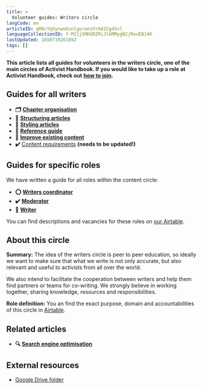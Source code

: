 ```yaml
---
title: >
  Volunteer guides: Writers circle
langCode: en
articleID: qM4cYq5ynwoGsnlgorwnzVrk62Cg4Svl
languageCollectionID: Y-M21jSMKGRZRiJl6MMygN2jRevEBJ4K
lastUpdated: 1650719261892
tags: []
---
```


**This article lists all guides for volunteers in the writers circle, one of the main circles of Activist Handbook. If you would like to take up a role at Activist Handbook, check out** [**how to join**](/join)**.**

## Guides for all writers

-   **🗂** [**Chapter organisation**](/support/writers/organisation)
-   **🔢** [**Structuring articles**](/support/writers/structure)
-   **🎨** [**Styling articles**](/support/writers/style)
-   **📄** [**Reference guide**](/support/writers/reference)
-   💯 [**Improve existing content**](/support/writers/improve)
-   **✔️** [Content requirements](/support/writers/requirements) **(needs to be updated!)**

## Guides for specific roles

We have written a guide for all roles within the content circle:

-   **⭕️** [**Writers coordinator**](/support/writers/coordinator)
-   **✔️** [**Moderator**](/support/content/moderator)
-   **📝** [**Writer**](/support/content/writer)

You can find descriptions and vacancies for these roles on [our Airtable](https://airtable.com/shr6GqOJ7587fNbEn/tbloV4g8loVisebVz?filter_Circles=Content%20circle).

## **About this circle**

**Summary:** The idea of the writers circle is peer to peer education, so ideally we want to make sure that what we write is not only accurate, but also relevant and useful to activists from all over the world.

We also intend to facilitate the cooperation between writers and help them find partners or teams for co-writing. We strongly believe in working together, sharing knowledge, resources and responsibilities.

**Role definition:** You an find the exact purpose, domain and accountabilities of this circle in [Airtable](https://airtable.com/shrnow8KNDUtO4oGq/tblTRJuhY3VDCNwJr/viwQ80eK0aE226gpv/recXS2jF1vVFvtIyt).

## Related articles

-   **🔍** [**Search engine optimisation**](/tools/seo)

## External resources

-   [Google Drive folder](https://drive.google.com/drive/folders/1n34YxZGGa4ytZGBeZ8n2EhVGLVDaJA5s?usp=sharing)